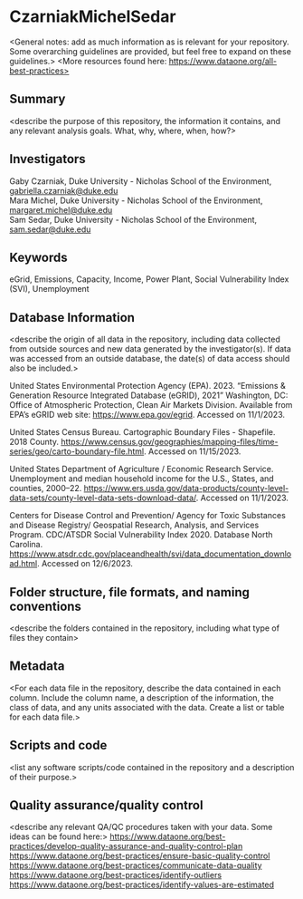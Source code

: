 # CzarniakMichelSedar
<General notes: add as much information as is relevant for your repository. Some overarching guidelines are provided, but feel free to expand on these guidelines.>
<More resources found here: https://www.dataone.org/all-best-practices>
<Delete the text inside the brackets when formatting your file.>

## Summary

<describe the purpose of this repository, the information it contains, and any relevant analysis goals. What, why, where, when, how?>

## Investigators
Gaby Czarniak, Duke University - Nicholas School of the Environment, gabriella.czarniak@duke.edu  
Mara Michel, Duke University - Nicholas School of the Environment, margaret.michel@duke.edu  
Sam Sedar, Duke University - Nicholas School of the Environment, sam.sedar@duke.edu

## Keywords
eGrid, Emissions, Capacity, Income, Power Plant, Social Vulnerability Index (SVI), Unemployment

## Database Information

<describe the origin of all data in the repository, including data collected from outside sources and new data generated by the investigator(s). If data was accessed from an outside database, the date(s) of data access should also be included.>

United States Environmental Protection Agency (EPA). 2023. “Emissions & Generation Resource Integrated Database (eGRID), 2021” Washington, DC: Office of Atmospheric Protection, Clean Air Markets Division. Available from EPA’s eGRID web site: https://www.epa.gov/egrid. Accessed on 11/1/2023.  

United States Census Bureau. Cartographic Boundary Files - Shapefile. 2018 County. https://www.census.gov/geographies/mapping-files/time-series/geo/carto-boundary-file.html. Accessed on 11/15/2023.  

United States Department of Agriculture / Economic Research Service. Unemployment and median household income for the U.S., States, and counties, 2000–22. https://www.ers.usda.gov/data-products/county-level-data-sets/county-level-data-sets-download-data/. Accessed on 11/1/2023.  

Centers for Disease Control and Prevention/ Agency for Toxic Substances and Disease Registry/ Geospatial Research, Analysis, and Services Program. CDC/ATSDR Social Vulnerability Index 2020. Database North Carolina. https://www.atsdr.cdc.gov/placeandhealth/svi/data_documentation_download.html. Accessed on 12/6/2023.  


## Folder structure, file formats, and naming conventions 

<describe the folders contained in the repository, including what type of files they contain>

<describe the formats of files for the various purposes contained in the repository>

<describe your file naming conventions>

## Metadata

<For each data file in the repository, describe the data contained in each column. Include the column name, a description of the information, the class of data, and any units associated with the data. Create a list or table for each data file.> 

## Scripts and code

<list any software scripts/code contained in the repository and a description of their purpose.>

## Quality assurance/quality control

<describe any relevant QA/QC procedures taken with your data. Some ideas can be found here:>
<https://www.dataone.org/best-practices/develop-quality-assurance-and-quality-control-plan>
<https://www.dataone.org/best-practices/ensure-basic-quality-control>
<https://www.dataone.org/best-practices/communicate-data-quality>
<https://www.dataone.org/best-practices/identify-outliers>
<https://www.dataone.org/best-practices/identify-values-are-estimated>
